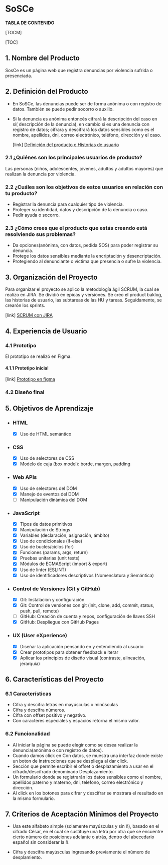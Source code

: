 # SoSCe

**TABLA DE CONTENIDO**

[TOCM]

[TOC]
## 1. Nombre del Producto

SosCe es un página web que registra denuncias por violencia sufrida o presenciada.

## 2. Definición del Producto 
- En SoSCe, las denuncias puede ser de forma anónima o con registro de datos. También se puede pedir socorro o auxilio.
- Si la denuncia es anónima entoncés cifrará la descripción del caso en sí( descripción de la denuncia), en cambio si es una denuncia con registro de datos; cifrara y descifrará los datos sensibles como es el nombre, apellidos, dni, correo electrónico, teléfono, dirección y el caso.

	[link] [Definición del producto e Historias de usuario](http://devsoftwaresys.atlassian.net/wiki/spaces/D/pages/5963801/DOCUMENTACI+N+DEL+PROYECTO "Definición del producto e Historias de usuario")

### 2.1 ¿Quiénes son los principales usuarios de producto?

Las personas (niños, adolescentes, jóvenes, adultos y adultos mayores) que realizan la denuncia por violencia.

### 2.2 ¿Cuáles son los objetivos de estos usuarios en relación con tu producto?

+ Registrar la denuncia para cualquier tipo de violencia.
+ Proteger su identidad, datos y descripción de la denuncia o caso.
+ Pedir ayuda o socorro.

### 2.3 ¿Cómo crees que el producto que estás creando está resolviendo sus problemas?

+ Da opciones(anónima, con datos, pedida SOS) para poder registrar su denuncia.
+ Protege los datos sensibles mediante la encriptación y desencriptación.
+ Protegiendo al denunciante o víctima que presencia o sufre la violencia.

## 3. Organización del Proyecto

Para organizar el proyecto se aplico la metodología ágil SCRUM, la cual se realizo en JIRA. Se dividió en epicas y versiones. Se creo el product baklog, las historias de usuario, las subtareas de las HU y tareas. Seguidamente, se crearón los sprints.

[link]  [SCRUM con JIRA](https://devsoftwaresys.atlassian.net/jira/software/c/projects/DV/boards/3/backlog?issueLimit=100 "SCRUM con JIRA")

## 4. Experiencia de Usuario

### 4.1 Prototipo

El prototipo se realizó en Figma.

#### 4.1.1 Prototipo inicial

[link] [Prototipo en figma](https://www.figma.com/file/N7Jaq8r13uH1bh1IDPZ601/AlgoritmoCesar?node-id=46%3A27 "Prototipo en figma")

### 4.2 Diseño final

## 5. Objetivos de Aprendizaje

+ ### HTML
	- [x] Uso de HTML semántico

+ ### CSS
	- [x] Uso de selectores de CSS
	- [x] Modelo de caja (box model): borde, margen, padding

+ ### Web APIs
	- [x] Uso de selectores del DOM
	- [x] Manejo de eventos del DOM
	- [ ] Manipulación dinámica del DOM

+ ### JavaScript
	- [x]  Tipos de datos primitivos
	- [x] Manipulación de Strings
	- [x] Variables (declaración, asignación, ámbito)
	- [x] Uso de condicionales (if-else)
	- [x] Uso de bucles/ciclos (for)
	- [x] Funciones (params, args, return)
	- [x] Pruebas unitarias (unit tests)
	- [x] Módulos de ECMAScript (import & export)
	- [x] Uso de linter (ESLINT)
	- [x]  Uso de identificadores descriptivos (Nomenclatura y Semántica)

+ ### Control de Versiones (Git y GitHub)
	- [x] Git: Instalación y configuración
	- [x] Git: Control de versiones con git (init, clone, add, commit, status, push, pull, remote)
	- [ ] GitHub: Creación de cuenta y repos, configuración de llaves SSH
	- [x] GitHub: Despliegue con GitHub Pages

+ ### UX (User eXperience)
	- [x] Diseñar la aplicación pensando en y entendiendo al usuario
	- [x] Crear prototipos para obtener feedback e iterar
	- [x] Aplicar los principios de diseño visual (contraste, alineación, jerarquía)

## 6. Características del Proyecto

### 6.1 Características

+ Cifra y descifra letras en mayúsculas o minúsculas
+ Cifra y descifra números.
+ Cifra con offset positivo y negativo.
+ Con caracteres especiales y espacios retorna el mismo valor.

### 6.2 Funcionalidad

+ Al iniciar la página se puede elegir como se desea realizar la denuncia(anónima o con registro de datos).
+ Cuando damos click en Con datos, se muestra una interfaz donde existe un boton de instrucciones que se despliega al dar click.
+ Sección que permite escribir el offset o desplazamiento a usar en el cifrado/descifrado denominado Desplazamiento.
+ Un formulario donde se registrarán los datos sensibles como el nombre, apellidos paterno y materno, dni, telefono, correo electrónico y dirección.
+ Al click en los botones para cifrar y descifrar se mostrara el resultado en la mismo formulario.
## 7. Criterios de Aceptación Mínimos del Proyecto

+ Usa este alfabeto simple (solamente mayúsculas y sin ñ),  basado en el cifrado César, en el cual se sustituye una letra por otra que se encuentre cierto número de posiciones adelante o atrás, dentro del abecedario español sin considerar la ñ.

+ Cifra y descifra mayúsculas ingresando previamente el número de desplamiento.

